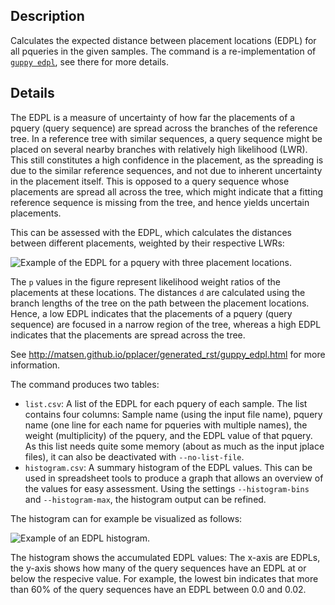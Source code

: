 ## Description

Calculates the expected distance between placement locations (EDPL) for all pqueries in the given samples.
The command is a re-implementation of [`guppy edpl`](http://matsen.github.io/pplacer/generated_rst/guppy_edpl.html),
see there for more details.

## Details

The EDPL is a measure of uncertainty of how far the placements of a pquery (query sequence) are
spread across the branches of the reference tree. In a reference tree with similar sequences,
a query sequence might be placed on several nearby branches with relatively high likelihood (LWR).
This still constitutes a high confidence in the placement, as the spreading is due to the similar
reference sequences, and not due to inherent uncertainty in the placement itself. This is opposed
to a query sequence whose placements are spread all across the tree, which might indicate that a
fitting reference sequence is missing from the tree, and hence yields uncertain placements.

This can be assessed with the EDPL, which calculates the distances between different placements, weighted by their respective LWRs:

![Example of the EDPL for a pquery with three placement locations.](https://github.com/lczech/gappa/blob/master/doc/png/edpl.png?raw=true)

The `p` values in the figure represent likelihood weight ratios of the placements at these locations.
The distances `d` are calculated using the branch lengths of the tree on the path between the
placement locations. Hence, a low EDPL indicates that the placements of a pquery (query sequence)
are focused in a narrow region of the tree, whereas a high EDPL indicates that the placements are
spread across the tree.

See http://matsen.github.io/pplacer/generated_rst/guppy_edpl.html for more information.

The command produces two tables:

 * `list.csv`: A list of the EDPL for each pquery of each sample. The list contains four columns:
   Sample name (using the input file name), pquery name (one line for each name for pqueries with
   multiple names), the weight (multiplicity) of the pquery, and the EDPL value of that pquery.
   As this list needs quite some memory (about as much as the input jplace files),
   it can also be deactivated with `--no-list-file`.
 * `histogram.csv`: A summary histogram of the EDPL values. This can be used in spreadsheet
   tools to produce a graph that allows an overview of the values for easy assessment.
   Using the settings `--histogram-bins` and `--histogram-max`, the histogram output can be refined.

The histogram can for example be visualized as follows:

![Example of an EDPL histogram.](https://github.com/lczech/gappa/blob/master/doc/png/edpl_histogram.png?raw=true)

The histogram shows the accumulated EDPL values: The x-axis are EDPLs, the y-axis shows how
many of the query sequences have an EDPL at or below the respecive value.
For example, the lowest bin indicates that more than 60% of the query sequences have an EDPL
between 0.0 and 0.02.
